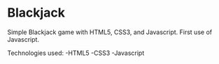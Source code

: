 # Blackjack

Simple Blackjack game with HTML5, CSS3, and Javascript. First use of Javascript.

Technologies used:
-HTML5
-CSS3
-Javascript